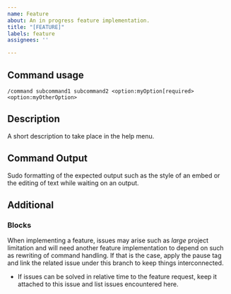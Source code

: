 ```yaml
---
name: Feature
about: An in progress feature implementation.
title: "[FEATURE]"
labels: feature
assignees: ''

---
```


## Command usage
`/command subcommand1 subcommand2 <option:myOption[required> <option:myOtherOption>`

## Description
A short description to take place in the help menu.

## Command Output
Sudo formatting of the expected output such as the style of an embed or the editing of text while waiting on an output.

## Additional
### Blocks
When implementing a feature, issues may arise such as *large* project limitation and will need another feature implementation to depend on such as rewriting of command handling. If that is the case, apply the pause tag and link the related issue under this branch to keep things interconnected.
- If issues can be solved in relative time to the feature request, keep it attached to this issue and list issues encountered here.
